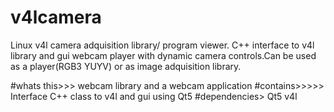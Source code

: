 # v4lcamera
 Linux v4l camera adquisition library/ program viewer.
 C++ interface to v4l library and gui webcam player with dynamic
 camera controls.Can be used as a player(RGB3 YUYV) or as image adquisition library.

#whats this>>>  webcam library and a webcam application
#contains>>>>>  Interface C++ class to v4l and gui using Qt5
#dependencies>  Qt5 v4l
